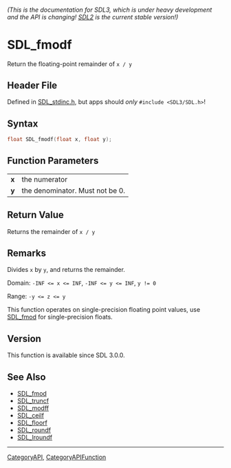 ###### (This is the documentation for SDL3, which is under heavy development and the API is changing! [SDL2](https://wiki.libsdl.org/SDL2/) is the current stable version!)
# SDL_fmodf

Return the floating-point remainder of `x / y`

## Header File

Defined in [SDL_stdinc.h](https://github.com/libsdl-org/SDL/blob/main/include/SDL3/SDL_stdinc.h), but apps should _only_ `#include <SDL3/SDL.h>`!

## Syntax

```c
float SDL_fmodf(float x, float y);

```

## Function Parameters

|           |                                 |
| --------- | ------------------------------- |
| **x**     | the numerator                   |
| **y**     | the denominator. Must not be 0. |

## Return Value

Returns the remainder of `x / y`

## Remarks

Divides `x` by `y`, and returns the remainder.

Domain: `-INF <= x <= INF`, `-INF <= y <= INF`, `y != 0`

Range: `-y <= z <= y`

This function operates on single-precision floating point values, use
[SDL_fmod](SDL_fmod) for single-precision floats.

## Version

This function is available since SDL 3.0.0.

## See Also

* [SDL_fmod](SDL_fmod)
* [SDL_truncf](SDL_truncf)
* [SDL_modff](SDL_modff)
* [SDL_ceilf](SDL_ceilf)
* [SDL_floorf](SDL_floorf)
* [SDL_roundf](SDL_roundf)
* [SDL_lroundf](SDL_lroundf)

----
[CategoryAPI](CategoryAPI), [CategoryAPIFunction](CategoryAPIFunction)

